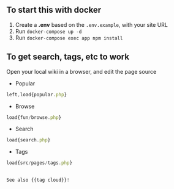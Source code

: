 ## To start this with docker

1. Create a **.env** based on the `.env.example`, with your site URL
2. Run ```docker-compose up -d```
3. Run ```docker-compose exec app npm install```

## To get search, tags, etc to work

Open your local wiki in a browser, and edit the page source

 - Popular

```js
left,load{popular.php}
```

 - Browse

```js
load{fun/browse.php}
```

- Search

```js
load{search.php}
```

- Tags

```js
load{src/pages/tags.php} 
 
 
See also {{tag cloud}}!
```

